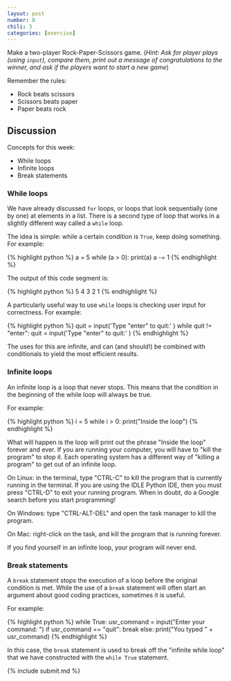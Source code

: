 ```yaml
---
layout: post
number: 8
chili: 3
categories: [exercise]
---
```


Make a two-player Rock-Paper-Scissors game. (_Hint: Ask for player plays (using `input`), compare them, print out a message of congratulations to the winner, and ask if the players want to start a new game_)

Remember the rules: 

* Rock beats scissors
* Scissors beats paper
* Paper beats rock

## Discussion

Concepts for this week:

* While loops
* Infinite loops
* Break statements

### While loops

We have already discussed `for` loops, or loops that look sequentially (one by one) at elements in a list. There is a second type of loop that works in a slightly different way called a `while` loop. 

The idea is simple: while a certain condition is `True`, keep doing something. For example: 

{% highlight python %}
  a = 5
  while (a > 0):
    print(a)
    a -= 1
{% endhighlight %}

The output of this code segment is: 

{% highlight python %}
  5
  4
  3
  2
  1
{% endhighlight %}

A particularly useful way to use `while` loops is checking user input for correctness. For example: 

{% highlight python %}
  quit = input('Type "enter" to quit:' )
  while quit != "enter":
    quit = input('Type "enter" to quit:' )
{% endhighlight %}

The uses for this are infinite, and can (and should!) be combined with conditionals to yield the most efficient results. 

### Infinite loops

An infinite loop is a loop that never stops. This means that the condition in the beginning of the while loop will always be true. 

For example: 

{% highlight python %}
  i = 5
  while i > 0:
    print("Inside the loop")
{% endhighlight %} 

What will happen is the loop will print out the phrase "Inside the loop" forever and ever. If you are running your computer, you will have to "kill the program" to stop it. Each operating system has a different way of "killing a program" to get out of an infinite loop. 

On Linux: in the terminal, type "CTRL-C" to kill the program that is currently running in the terminal. If you are using the IDLE Python IDE, then you must press "CTRL-D" to exit your running program. When in doubt, do a Google search before you start programming!

On Windows: type "CTRL-ALT-DEL" and open the task manager to kill the program. 

On Mac: right-click on the task, and kill the program that is running forever.

If you find yourself in an infinite loop, your program will never end.

### Break statements

A `break` statement stops the execution of a loop before the original condition is met. While the use of a `break` statement will often start an argument about good coding practices, sometimes it is useful. 

For example: 

{% highlight python %}
  while True: 
    usr_command = input("Enter your command: ")
    if usr_command == "quit":
      break
    else: 
      print("You typed " + usr_command)
{% endhighlight %}

In this case, the `break` statement is used to break off the "infinite while loop" that we have constructed with the `while True` statement.

{% include submit.md %}
